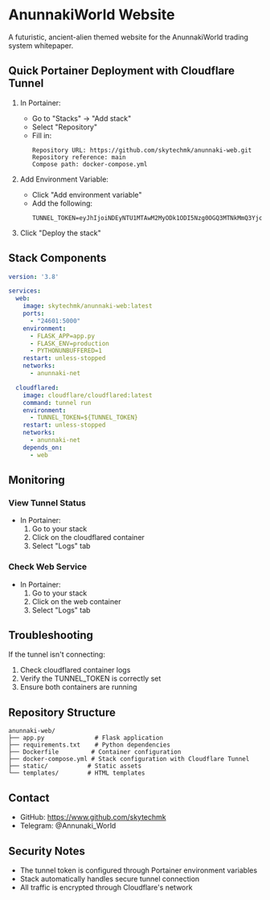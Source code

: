 # AnunnakiWorld Website

A futuristic, ancient-alien themed website for the AnunnakiWorld trading system whitepaper.

## Quick Portainer Deployment with Cloudflare Tunnel

1. In Portainer:
   - Go to "Stacks" → "Add stack"
   - Select "Repository"
   - Fill in:
     ```
     Repository URL: https://github.com/skytechmk/anunnaki-web.git
     Repository reference: main
     Compose path: docker-compose.yml
     ```

2. Add Environment Variable:
   - Click "Add environment variable"
   - Add the following:
     ```
     TUNNEL_TOKEN=eyJhIjoiNDEyNTU1MTAwM2MyODk1ODI5Nzg0OGQ3MTNkMmQ3YjciLCJ0IjoiZWI0MDFhYzYtOTNjMy00OTdlLWIxYmMtZjEzODc5MzYyZjU0IiwicyI6IlpXSmhOV1ppTWpNdE5qTm1OQzAwTWpFNUxXSmtOalF0WXpsbFlUZzJPR0kxTkRVeiJ9
     ```

3. Click "Deploy the stack"

## Stack Components

```yaml
version: '3.8'

services:
  web:
    image: skytechmk/anunnaki-web:latest
    ports:
      - "24601:5000"
    environment:
      - FLASK_APP=app.py
      - FLASK_ENV=production
      - PYTHONUNBUFFERED=1
    restart: unless-stopped
    networks:
      - anunnaki-net

  cloudflared:
    image: cloudflare/cloudflared:latest
    command: tunnel run
    environment:
      - TUNNEL_TOKEN=${TUNNEL_TOKEN}
    restart: unless-stopped
    networks:
      - anunnaki-net
    depends_on:
      - web
```

## Monitoring

### View Tunnel Status
- In Portainer:
  1. Go to your stack
  2. Click on the cloudflared container
  3. Select "Logs" tab

### Check Web Service
- In Portainer:
  1. Go to your stack
  2. Click on the web container
  3. Select "Logs" tab

## Troubleshooting

If the tunnel isn't connecting:
1. Check cloudflared container logs
2. Verify the TUNNEL_TOKEN is correctly set
3. Ensure both containers are running

## Repository Structure

```
anunnaki-web/
├── app.py              # Flask application
├── requirements.txt    # Python dependencies
├── Dockerfile         # Container configuration
├── docker-compose.yml # Stack configuration with Cloudflare Tunnel
├── static/           # Static assets
└── templates/        # HTML templates
```

## Contact

- GitHub: https://www.github.com/skytechmk
- Telegram: @Annunaki_World

## Security Notes

- The tunnel token is configured through Portainer environment variables
- Stack automatically handles secure tunnel connection
- All traffic is encrypted through Cloudflare's network
